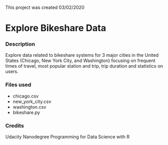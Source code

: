 This project was created 03/02/2020

# Explore Bikeshare Data

### Description
Explore data related to bikeshare systems for 3 major cities in the United States (Chicago, New York City, and Washington) focusing on frequent times of travel, most popular station and trip, trip duration and statistics on users.

### Files used
* chicago.csv
* new_york_city.csv
* washington.csv
* bikeshare.py

### Credits
Udacity Nanodegree Programming for Data Science with R
